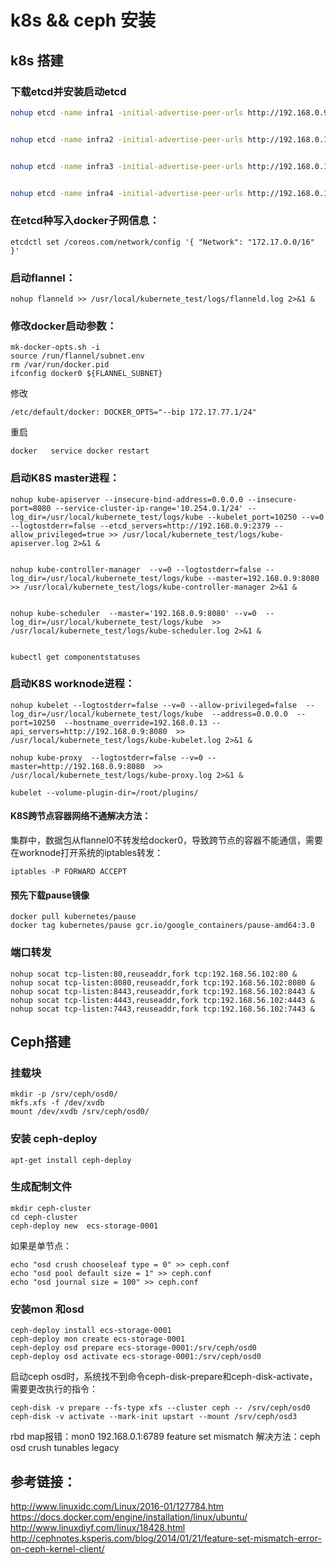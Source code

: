 # k8s && ceph 安装

## k8s 搭建

### 下载etcd并安装启动etcd
``` bash
nohup etcd -name infra1 -initial-advertise-peer-urls http://192.168.0.9:2380 -listen-peer-urls http://192.168.0.9:2380 -listen-client-urls http://192.168.0.9:2379,http://127.0.0.1:2379 -advertise-client-urls http://192.168.0.9:2379 时间-initial-cluster-token etcd-cluster -initial-cluster infra1=http://192.168.0.9:2380,infra2=http://192.168.0.13:2380,infra3=http://192.168.0.14:2380,infra4=http://192.168.0.15:2380 -initial-cluster-state new --data-dir /usr/local/kubernete_test/flanneldata  >> /usr/local/kubernete_test/logs/etcd.log 2>&1 &


nohup etcd -name infra2 -initial-advertise-peer-urls http://192.168.0.13:2380 -listen-peer-urls http://192.168.0.13:2380 -listen-client-urls http://192.168.0.13:2379,http://127.0.0.1:2379 -advertise-client-urls http://192.168.0.13:2379 -initial-cluster-token etcd-cluster -initial-cluster infra1=http://192.168.0.9:2380,infra2=http://192.168.0.13:2380,infra3=http://192.168.0.14:2380,infra4=http://192.168.0.15:2380 -initial-cluster-state new --data-dir /usr/local/kubernete_test/flanneldata  >> /usr/local/kubernete_test/logs/etcd.log 2>&1 &


nohup etcd -name infra3 -initial-advertise-peer-urls http://192.168.0.14:2380 -listen-peer-urls http://192.168.0.14:2380 -listen-client-urls http://192.168.0.14:2379,http://127.0.0.1:2379 -advertise-client-urls http://192.168.0.14:2379 -initial-cluster-token etcd-cluster -initial-cluster infra1=http://192.168.0.9:2380,infra2=http://192.168.0.13:2380,infra3=http://192.168.0.14:2380,infra4=http://192.168.0.15:2380 -initial-cluster-state new --data-dir /usr/local/kubernete_test/flanneldata  >> /usr/local/kubernete_test/logs/etcd.log 2>&1 &


nohup etcd -name infra4 -initial-advertise-peer-urls http://192.168.0.15:2380 -listen-peer-urls http://192.168.0.15:2380 -listen-client-urls http://192.168.0.15:2379,http://127.0.0.1:2379 -advertise-client-urls http://192.168.0.15:2379 -initial-cluster-token etcd-cluster -initial-cluster infra1=http://192.168.0.9:2380,infra2=http://192.168.0.13:2380,infra3=http://192.168.0.14:2380,infra4=http://192.168.0.15:2380 -initial-cluster-state new --data-dir /usr/local/kubernete_test/flanneldata  >> /usr/local/kubernete_test/logs/etcd.log 2>&1 &
```

### 在etcd种写入docker子网信息：
```
etcdctl set /coreos.com/network/config '{ "Network": "172.17.0.0/16" }'
```

### 启动flannel：
```
nohup flanneld >> /usr/local/kubernete_test/logs/flanneld.log 2>&1 &
```

### 修改docker启动参数：
```
mk-docker-opts.sh -i
source /run/flannel/subnet.env
rm /var/run/docker.pid
ifconfig docker0 ${FLANNEL_SUBNET}
```

修改
```
/etc/default/docker: DOCKER_OPTS="--bip 172.17.77.1/24"  
``` 

重启
```
docker   service docker restart
```

### 启动K8S master进程：

```
nohup kube-apiserver --insecure-bind-address=0.0.0.0 --insecure-port=8080 --service-cluster-ip-range='10.254.0.1/24' --log_dir=/usr/local/kubernete_test/logs/kube --kubelet_port=10250 --v=0 --logtostderr=false --etcd_servers=http://192.168.0.9:2379 --allow_privileged=true >> /usr/local/kubernete_test/logs/kube-apiserver.log 2>&1 &


nohup kube-controller-manager  --v=0 --logtostderr=false --log_dir=/usr/local/kubernete_test/logs/kube --master=192.168.0.9:8080 >> /usr/local/kubernete_test/logs/kube-controller-manager 2>&1 &


nohup kube-scheduler  --master='192.168.0.9:8080' --v=0  --log_dir=/usr/local/kubernete_test/logs/kube  >> /usr/local/kubernete_test/logs/kube-scheduler.log 2>&1 &


kubectl get componentstatuses
```

### 启动K8S worknode进程：

```
nohup kubelet --logtostderr=false --v=0 --allow-privileged=false  --log_dir=/usr/local/kubernete_test/logs/kube  --address=0.0.0.0  --port=10250  --hostname_override=192.168.0.13 --api_servers=http://192.168.0.9:8080  >> /usr/local/kubernete_test/logs/kube-kubelet.log 2>&1 &

nohup kube-proxy  --logtostderr=false --v=0 --master=http://192.168.0.9:8080  >> /usr/local/kubernete_test/logs/kube-proxy.log 2>&1 &
```

```
kubelet --volume-plugin-dir=/root/plugins/
```


#### K8S跨节点容器网络不通解决方法：
集群中，数据包从flannel0不转发给docker0，导致跨节点的容器不能通信，需要在worknode打开系统的iptables转发：
```
iptables -P FORWARD ACCEPT
```
#### 预先下载pause镜像
```
docker pull kubernetes/pause
docker tag kubernetes/pause gcr.io/google_containers/pause-amd64:3.0
```

### 端口转发
```
nohup socat tcp-listen:80,reuseaddr,fork tcp:192.168.56.102:80 &
nohup socat tcp-listen:8080,reuseaddr,fork tcp:192.168.56.102:8080 &
nohup socat tcp-listen:8443,reuseaddr,fork tcp:192.168.56.102:8443 &
nohup socat tcp-listen:4443,reuseaddr,fork tcp:192.168.56.102:4443 &
nohup socat tcp-listen:7443,reuseaddr,fork tcp:192.168.56.102:7443 &
```

## Ceph搭建

### 挂载块
```
mkdir -p /srv/ceph/osd0/
mkfs.xfs -f /dev/xvdb
mount /dev/xvdb /srv/ceph/osd0/
```
### 安装 ceph-deploy
```
apt-get install ceph-deploy
```

### 生成配制文件
```
mkdir ceph-cluster
cd ceph-cluster
ceph-deploy new  ecs-storage-0001
```

如果是单节点：
```
echo "osd crush chooseleaf type = 0" >> ceph.conf
echo "osd pool default size = 1" >> ceph.conf
echo "osd journal size = 100" >> ceph.conf
```
### 安装mon 和osd
```
ceph-deploy install ecs-storage-0001
ceph-deploy mon create ecs-storage-0001
ceph-deploy osd prepare ecs-storage-0001:/srv/ceph/osd0
ceph-deploy osd activate ecs-storage-0001:/srv/ceph/osd0
```

启动ceph osd时，系统找不到命令ceph-disk-prepare和ceph-disk-activate，需要更改执行的指令：

```
ceph-disk -v prepare --fs-type xfs --cluster ceph -- /srv/ceph/osd0
ceph-disk -v activate --mark-init upstart --mount /srv/ceph/osd3
```

rbd map报错：mon0 192.168.0.1:6789 feature set mismatch
解决方法：ceph osd crush tunables legacy




## 参考链接：
http://www.linuxidc.com/Linux/2016-01/127784.htm  
https://docs.docker.com/engine/installation/linux/ubuntu/  
http://www.linuxdiyf.com/linux/18428.html  
http://cephnotes.ksperis.com/blog/2014/01/21/feature-set-mismatch-error-on-ceph-kernel-client/



